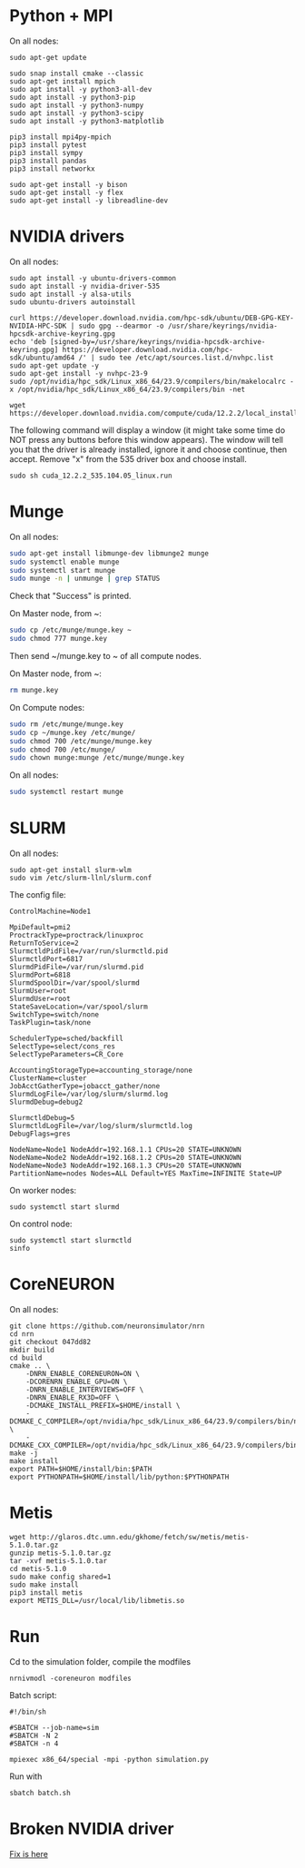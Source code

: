 # Python + MPI

On all nodes:
```
sudo apt-get update

sudo snap install cmake --classic
sudo apt-get install mpich
sudo apt install -y python3-all-dev
sudo apt install -y python3-pip
sudo apt install -y python3-numpy
sudo apt install -y python3-scipy
sudo apt install -y python3-matplotlib

pip3 install mpi4py-mpich
pip3 install pytest
pip3 install sympy
pip3 install pandas
pip3 install networkx

sudo apt-get install -y bison
sudo apt-get install -y flex
sudo apt-get install -y libreadline-dev
```

# NVIDIA drivers

On all nodes:
```
sudo apt install -y ubuntu-drivers-common 
sudo apt install -y nvidia-driver-535
sudo apt install -y alsa-utils
sudo ubuntu-drivers autoinstall
```

```
curl https://developer.download.nvidia.com/hpc-sdk/ubuntu/DEB-GPG-KEY-NVIDIA-HPC-SDK | sudo gpg --dearmor -o /usr/share/keyrings/nvidia-hpcsdk-archive-keyring.gpg
echo 'deb [signed-by=/usr/share/keyrings/nvidia-hpcsdk-archive-keyring.gpg] https://developer.download.nvidia.com/hpc-sdk/ubuntu/amd64 /' | sudo tee /etc/apt/sources.list.d/nvhpc.list
sudo apt-get update -y
sudo apt-get install -y nvhpc-23-9
sudo /opt/nvidia/hpc_sdk/Linux_x86_64/23.9/compilers/bin/makelocalrc -x /opt/nvidia/hpc_sdk/Linux_x86_64/23.9/compilers/bin -net
```

```
wget https://developer.download.nvidia.com/compute/cuda/12.2.2/local_installers/cuda_12.2.2_535.104.05_linux.run
```

The following command will display a window (it might take some time do NOT press any buttons before this window appears). The window will tell you that the driver is already installed, ignore it and choose continue, then accept. Remove "x" from the 535 driver box and choose install.
```
sudo sh cuda_12.2.2_535.104.05_linux.run
```

# Munge

On all nodes:
```bash
sudo apt-get install libmunge-dev libmunge2 munge
sudo systemctl enable munge
sudo systemctl start munge
sudo munge -n | unmunge | grep STATUS
```
Check that "Success" is printed.

On Master node, from ~:
```bash
sudo cp /etc/munge/munge.key ~
sudo chmod 777 munge.key
```
Then send ~/munge.key to ~ of all compute nodes.

On Master node, from ~:
```bash
rm munge.key
```

On Compute nodes:
```bash
sudo rm /etc/munge/munge.key
sudo cp ~/munge.key /etc/munge/
sudo chmod 700 /etc/munge/munge.key
sudo chmod 700 /etc/munge/
sudo chown munge:munge /etc/munge/munge.key
```

On all nodes:
```bash
sudo systemctl restart munge
```

# SLURM

On all nodes:
```
sudo apt-get install slurm-wlm
sudo vim /etc/slurm-llnl/slurm.conf
```

The config file:
```
ControlMachine=Node1
  
MpiDefault=pmi2
ProctrackType=proctrack/linuxproc
ReturnToService=2
SlurmctldPidFile=/var/run/slurmctld.pid
SlurmctldPort=6817
SlurmdPidFile=/var/run/slurmd.pid
SlurmdPort=6818
SlurmdSpoolDir=/var/spool/slurmd
SlurmUser=root
SlurmdUser=root
StateSaveLocation=/var/spool/slurm
SwitchType=switch/none
TaskPlugin=task/none

SchedulerType=sched/backfill
SelectType=select/cons_res
SelectTypeParameters=CR_Core

AccountingStorageType=accounting_storage/none
ClusterName=cluster
JobAcctGatherType=jobacct_gather/none
SlurmdLogFile=/var/log/slurm/slurmd.log
SlurmdDebug=debug2

SlurmctldDebug=5
SlurmctldLogFile=/var/log/slurm/slurmctld.log
DebugFlags=gres

NodeName=Node1 NodeAddr=192.168.1.1 CPUs=20 STATE=UNKNOWN
NodeName=Node2 NodeAddr=192.168.1.2 CPUs=20 STATE=UNKNOWN
NodeName=Node3 NodeAddr=192.168.1.3 CPUs=20 STATE=UNKNOWN
PartitionName=nodes Nodes=ALL Default=YES MaxTime=INFINITE State=UP
```

On worker nodes:
```
sudo systemctl start slurmd
```

On control node:
```
sudo systemctl start slurmctld
sinfo
```

# CoreNEURON

On all nodes:
```
git clone https://github.com/neuronsimulator/nrn
cd nrn
git checkout 047dd82
mkdir build
cd build
cmake .. \
	-DNRN_ENABLE_CORENEURON=ON \
	-DCORENRN_ENABLE_GPU=ON \
	-DNRN_ENABLE_INTERVIEWS=OFF \
	-DNRN_ENABLE_RX3D=OFF \
	-DCMAKE_INSTALL_PREFIX=$HOME/install \
	-DCMAKE_C_COMPILER=/opt/nvidia/hpc_sdk/Linux_x86_64/23.9/compilers/bin/nvc \
	-DCMAKE_CXX_COMPILER=/opt/nvidia/hpc_sdk/Linux_x86_64/23.9/compilers/bin/nvc++
make -j
make install
export PATH=$HOME/install/bin:$PATH
export PYTHONPATH=$HOME/install/lib/python:$PYTHONPATH
```

# Metis
```
wget http://glaros.dtc.umn.edu/gkhome/fetch/sw/metis/metis-5.1.0.tar.gz
gunzip metis-5.1.0.tar.gz
tar -xvf metis-5.1.0.tar
cd metis-5.1.0
sudo make config shared=1
sudo make install
pip3 install metis
export METIS_DLL=/usr/local/lib/libmetis.so
```

# Run

Cd to the simulation folder, compile the modfiles
```
nrnivmodl -coreneuron modfiles
```

Batch script:
```
#!/bin/sh
  
#SBATCH --job-name=sim
#SBATCH -N 2
#SBATCH -n 4

mpiexec x86_64/special -mpi -python simulation.py
```

Run with
```
sbatch batch.sh
```

# Broken NVIDIA driver
[Fix is here](https://stackoverflow.com/questions/43022843/nvidia-nvml-driver-library-version-mismatch)
